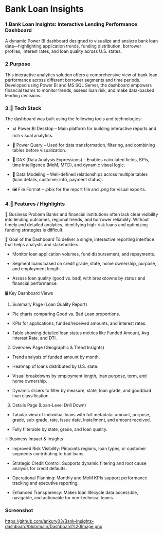 # Bank Loan Insights
### 1.Bank Loan Insights: Interactive Lending Performance Dashboard
A dynamic Power BI dashboard designed to visualize and analyze bank loan data—highlighting application trends, funding distribution, borrower profiles, interest rates, and loan quality across U.S. states.

### 2.Purpose
This interactive analytics solution offers a comprehensive view of bank loan performance across different borrower segments and time periods. Developed using Power BI and MS SQL Server, the dashboard empowers financial teams to monitor trends, assess loan risk, and make data-backed lending decisions.

### 3.🧰 Tech Stack
The dashboard was built using the following tools and technologies:

- 📊 Power BI Desktop – Main platform for building interactive reports and rich visual analytics.

- 📂 Power Query – Used for data transformation, filtering, and combining tables before visualization.

- 🧠 DAX (Data Analysis Expressions) – Enables calculated fields, KPIs, time intelligence (MoM, MTD), and dynamic visual logic.

- 📐 Data Modeling – Well-defined relationships across multiple tables (loan details, customer info, payment status).

- 🖼️ File Format – .pbix for the report file and .png for visual exports.

### 4.🌟 Features / Highlights
🏦 Business Problem
Banks and financial institutions often lack clear visibility into lending outcomes, regional trends, and borrower reliability. Without timely and detailed analytics, identifying high-risk loans and optimizing funding strategies is difficult.

🎯 Goal of the Dashboard
To deliver a single, interactive reporting interface that helps analysts and stakeholders:

- Monitor loan application volumes, fund disbursement, and repayments.

- Segment loans based on credit grade, state, home ownership, purpose, and employment length.

- Assess loan quality (good vs. bad) with breakdowns by status and financial performance.

🖥️ Key Dashboard Views
1. Summary Page (Loan Quality Report)

- Pie charts comparing Good vs. Bad Loan proportions.

- KPIs for applications, funded/received amounts, and interest rates.

- Table showing detailed loan status metrics like Funded Amount, Avg Interest Rate, and DTI.

2. Overview Page (Geographic & Trend Insights)

- Trend analysis of funded amount by month.

- Heatmap of loans distributed by U.S. state.

- Visual breakdowns by employment length, loan purpose, term, and home ownership.

- Dynamic slicers to filter by measure, state, loan grade, and good/bad loan classification.

3. Details Page (Loan-Level Drill Down)

- Tabular view of individual loans with full metadata: amount, purpose, grade, sub-grade, rate, issue date, installment, and amount received.

- Fully filterable by state, grade, and loan quality.

💡 Business Impact & Insights
- Improved Risk Visibility: Pinpoints regions, loan types, or customer segments contributing to bad loans.

- Strategic Credit Control: Supports dynamic filtering and root cause analysis for credit defaults.

- Operational Planning: Monthly and MoM KPIs support performance tracking and executive reporting.

- Enhanced Transparency: Makes loan lifecycle data accessible, navigable, and actionable for non-technical teams.

### Screenshot
https://github.com/ankury03/Bank-Insights-dashboard/blob/main/Dashboard%20Image.png
